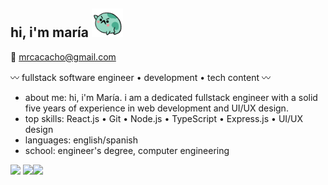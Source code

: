 ## hi, i'm maría <picture> <img alt="catcode" src="https://github.com/mariacacacho/mariacacacho/blob/main/giphy1-ezgif.com-webp-to-gif-converter.gif" width='50'> </picture>

💌 <a href="mailto:mrcacacho@gmail.com">mrcacacho@gmail.com</a>

〰 fullstack software engineer • development • tech content 〰

- about me: hi, i'm María. i am a dedicated fullstack engineer with a solid five years of experience in web development and UI/UX design.
- top skills: React.js • Git • Node.js • TypeScript • Express.js • UI/UX design
- languages: english/spanish
- school: engineer's degree, computer engineering

<p><a href="https://twitter.com/mariacacacho"><img src="https://img.shields.io/badge/twitter-%231DA1F2.svg?&style=for-the-badge&logo=twitter&logoColor=white" height=25></a> <a href="https://www.linkedin.com/in/mar%C3%ADa-pacheco-30682820b/"><img src="https://img.shields.io/badge/linkedin-%230077B5.svg?&style=for-the-badge&logo=linkedin&logoColor=white" height=25></a><a href="https://codepen.io/mariacacacho"><img src="https://img.shields.io/twitter/url?url=https%3A%2F%2Fcodepen.io%2Fmariacacacho&style=flat&logo=codepen&logoColor=white&label=Codepen"></a></p>
